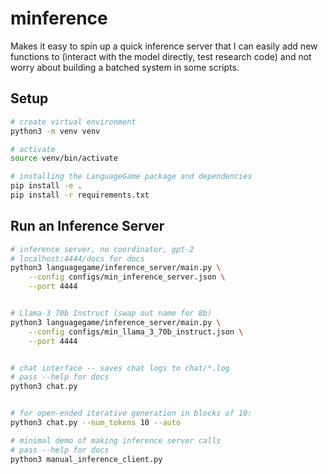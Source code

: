 # minference 

Makes it easy to spin up a quick inference server that I can easily add new
functions to (interact with the model directly, test research code) and not 
worry about building a batched system in some scripts. 



## Setup
```bash
# create virtual environment
python3 -m venv venv

# activate 
source venv/bin/activate

# installing the LanguageGame package and dependencies
pip install -e .
pip install -r requirements.txt
```

## Run an Inference Server
```bash
# inference server, no coordinator, gpt-2
# localhost:4444/docs for docs 
python3 languagegame/inference_server/main.py \
	--config configs/min_inference_server.json \
	--port 4444


# Llama-3 70b Instruct (swap out name for 8b)
python3 languagegame/inference_server/main.py \
	--config configs/min_llama_3_70b_instruct.json \
	--port 4444


# chat interface -- saves chat logs to chat/*.log
# pass --help for docs 
python3 chat.py 


# for open-ended iterative generation in blocks of 10: 
python3 chat.py --num_tokens 10 --auto

# minimal demo of making inference server calls
# pass --help for docs
python3 manual_inference_client.py
```
